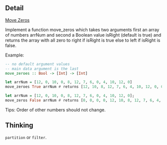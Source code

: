 ## Detail

[Move Zeros](https://www.codewars.com/kata/move-zeros)

Implement a function move_zeros which takes two arguments first an array of numbers arrNum and second a Boolean value isRight (default is true) and returns the array with all zero to right if isRight is true else to left if isRight is false.

Example:

```Haskell
-- no default argument values
-- main data argument is the last
move_zeroes :: Bool -> [Int] -> [Int]

let arrNum = [12, 0, 10, 0, 8, 12, 7, 6, 0, 4, 10, 12, 0]
move_zeroes True arrNum # returns [12, 10, 8, 12, 7, 6, 4, 10, 12, 0, 0, 0, 0]

let arrNum = [12, 0, 10, 0, 8, 12, 7, 6, 0, 4, 10, 12, 0];
move_zeros False arrNum # returns [0, 0, 0, 0, 12, 10, 8, 12, 7, 6, 4, 10, 12]
```

Tips: Order of other numbers should not change.

## Thinking

`partition` or `filter`.